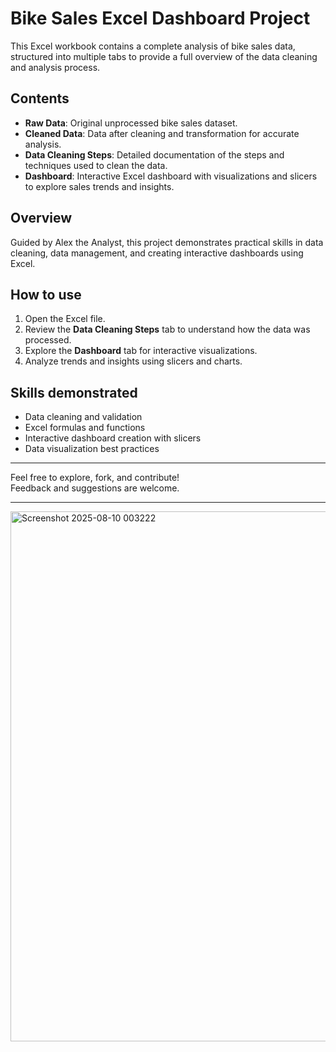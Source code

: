 # Bike Sales Excel Dashboard Project

This Excel workbook contains a complete analysis of bike sales data, structured into multiple tabs to provide a full overview of the data cleaning and analysis process.

## Contents

- **Raw Data**: Original unprocessed bike sales dataset.  
- **Cleaned Data**: Data after cleaning and transformation for accurate analysis.  
- **Data Cleaning Steps**: Detailed documentation of the steps and techniques used to clean the data.  
- **Dashboard**: Interactive Excel dashboard with visualizations and slicers to explore sales trends and insights.

## Overview

Guided by Alex the Analyst, this project demonstrates practical skills in data cleaning, data management, and creating interactive dashboards using Excel.

## How to use

1. Open the Excel file.  
2. Review the **Data Cleaning Steps** tab to understand how the data was processed.  
3. Explore the **Dashboard** tab for interactive visualizations.  
4. Analyze trends and insights using slicers and charts.

## Skills demonstrated

- Data cleaning and validation  
- Excel formulas and functions  
- Interactive dashboard creation with slicers  
- Data visualization best practices

---

Feel free to explore, fork, and contribute!  
Feedback and suggestions are welcome.

---
<img width="1329" height="848" alt="Screenshot 2025-08-10 003222" src="https://github.com/user-attachments/assets/4591a796-1b56-4b42-bf32-0bd8052914d7" />

